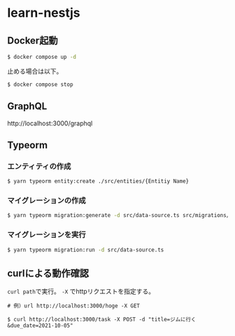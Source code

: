 # learn-nestjs
## Docker起動
```bash
$ docker compose up -d
```

止める場合は以下。
```bash
$ docker compose stop
```

## GraphQL
http://localhost:3000/graphql

## Typeorm
### エンティティの作成
```bash
$ yarn typeorm entity:create ./src/entities/{Entitiy Name}
```

### マイグレーションの作成
```bash
$ yarn typeorm migration:generate -d src/data-source.ts src/migrations/{Migration Name}
```

### マイグレーションを実行
```bash
$ yarn typeorm migration:run -d src/data-source.ts
```

## curlによる動作確認
`curl path`で実行。
`-X` でhttpリクエストを指定する。
```
# 例）url http://localhost:3000/hoge -X GET
```

```
$ curl http://localhost:3000/task -X POST -d "title=ジムに行く&due_date=2021-10-05"
```
